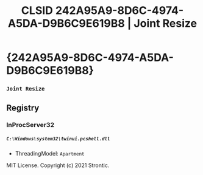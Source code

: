 ﻿---
title: "CLSID 242A95A9-8D6C-4974-A5DA-D9B6C9E619B8 | Joint Resize"
excerpt: What is COM-Object CLSID 242A95A9-8D6C-4974-A5DA-D9B6C9E619B8?
---

# {242A95A9-8D6C-4974-A5DA-D9B6C9E619B8}

### `Joint Resize`

## Registry


### InProcServer32

##### `C:\Windows\system32\twinui.pcshell.dll`
* ThreadingModel: `Apartment`

MIT License. Copyright (c) 2021 Strontic.



